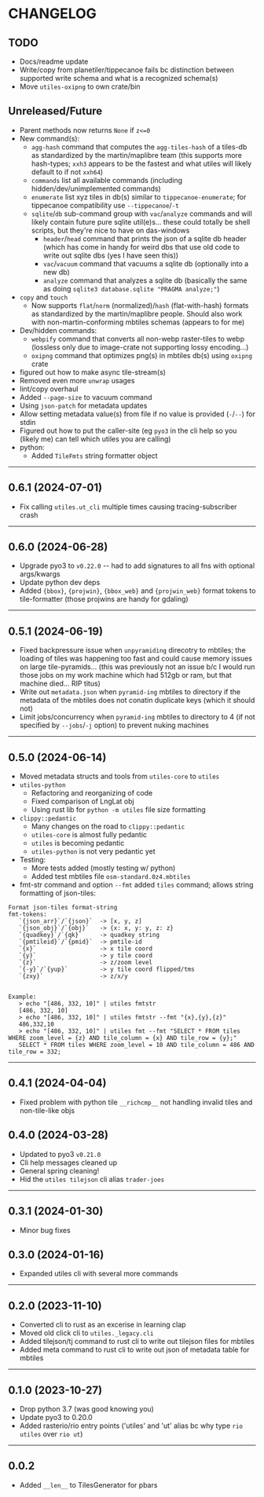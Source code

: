 # CHANGELOG

## TODO

- Docs/readme update
- Write/copy from planetiler/tippecanoe fails bc distinction between supported write schema and what is a recognized schema(s)
- Move `utiles-oxipng` to own crate/bin

## Unreleased/Future

- Parent methods now returns `None` if `z<=0`
- New command(s):
  - `agg-hash` command that computes the `agg-tiles-hash` of a tiles-db as standardized by the martin/maplibre team (this supports more hash-types; `xxh3` appears to be the fastest and what utiles will likely default to if not `xxh64`)
  - `commands` list all available commands (including hidden/dev/unimplemented commands)
  - `enumerate` list xyz tiles in db(s) similar to `tippecanoe-enumerate`; for tippecanoe compatibility use `--tippecanoe`/`-t`
  - `sqlite`/`db` sub-command group with `vac`/`analyze` commands and will likely contain future pure sqlite util(e)s... these could totally be shell scripts, but they're nice to have on das-windows
    - `header`/`head` command that prints the json of a sqlite db header (which has come in handy for weird dbs that use old code to write out sqlite dbs (yes I have seen this))
    - `vac`/`vacuum` command that vacuums a sqlite db (optionally into a new db)
    - `analyze` command that analyzes a sqlite db (basically the same as doing `sqlite3 database.sqlite "PRAGMA analyze;"`)
- `copy` and `touch`
  - Now supports `flat`/`norm` (normalized)/`hash` (flat-with-hash) formats as standardized by the martin/maplibre people. Should also work with non-martin-conforming mbtiles schemas (appears to for me)
- Dev/hidden commands:
  - `webpify` command that converts all non-webp raster-tiles to webp (lossless only due to image-crate not supporting lossy encoding...)
  - `oxipng` command that optimizes png(s) in mbtiles db(s) using `oxipng` crate
- figured out how to make async tile-stream(s)
- Removed even more `unwrap` usages
- lint/copy overhaul
- Added `--page-size` to vacuum command
- Using `json-patch` for metadata updates
- Allow setting metadata value(s) from file if no value is provided (`-`/`--`) for stdin
- Figured out how to put the caller-site (eg `pyo3` in the cli help so you (likely me) can tell which utiles you are calling)
- python:
  - Added `TileFmts` string formatter object

---

## 0.6.1 (2024-07-01)

- Fix calling `utiles.ut_cli` multiple times causing tracing-subscriber crash

---

## 0.6.0 (2024-06-28)

- Upgrade pyo3 to `v0.22.0` -- had to add signatures to all fns with optional args/kwargs
- Update python dev deps
- Added `{bbox}`, `{projwin}`, `{bbox_web}` and `{projwin_web}` format tokens to tile-formatter (those projwins are handy for gdaling)

---

## 0.5.1 (2024-06-19)

- Fixed backpressure issue when `unpyramiding` direcotry to mbtiles; the loading of tiles was happening too fast and could cause memory issues on large tile-pyramids... (this was previously not an issue b/c I would run those jobs on my work machine which had 512gb or ram, but that machine died... RIP titus)
- Write out `metadata.json` when `pyramid-ing` mbtiles to directory if the metadata of the mbtiles does not conatin duplicate keys (which it should not)
- Limit jobs/concurrency when `pyramid-ing` mbtiles to directory to 4 (if not specified by `--jobs`/`-j` option) to prevent nuking machines

---

## 0.5.0 (2024-06-14)

- Moved metadata structs and tools from `utiles-core` to `utiles`
- `utiles-python`
  - Refactoring and reorganizing of code
  - Fixed comparison of LngLat obj
  - Using rust lib for `python -m utiles` file size formatting
- `clippy::pedantic`
  - Many changes on the road to `clippy::pedantic`
  - `utiles-core` is almost fully pedantic
  - `utiles` is becoming pedantic
  - `utiles-python` is not very pedantic yet
- Testing:
  - More tests added (mostly testing w/ python)
  - Added test mbtiles file `osm-standard.0z4.mbtiles`
- fmt-str command and option `--fmt` added `tiles` command; allows string formatting of json-tiles:

```
Format json-tiles format-string
fmt-tokens:
   `{json_arr}`/`{json}`  -> [x, y, z]
   `{json_obj}`/`{obj}`   -> {x: x, y: y, z: z}
   `{quadkey}`/`{qk}`     -> quadkey string
   `{pmtileid}`/`{pmid}`  -> pmtile-id
   `{x}`                  -> x tile coord
   `{y}`                  -> y tile coord
   `{z}`                  -> z/zoom level
   `{-y}`/`{yup}`         -> y tile coord flipped/tms
   `{zxy}`                -> z/x/y


Example:
   > echo "[486, 332, 10]" | utiles fmtstr
   [486, 332, 10]
   > echo "[486, 332, 10]" | utiles fmtstr --fmt "{x},{y},{z}"
   486,332,10
   > echo "[486, 332, 10]" | utiles fmt --fmt "SELECT * FROM tiles WHERE zoom_level = {z} AND tile_column = {x} AND tile_row = {y};"
   SELECT * FROM tiles WHERE zoom_level = 10 AND tile_column = 486 AND tile_row = 332;
```

---

## 0.4.1 (2024-04-04)

- Fixed problem with python tile `__richcmp__` not handling invalid tiles and non-tile-like objs

## 0.4.0 (2024-03-28)

- Updated to pyo3 `v0.21.0`
- Cli help messages cleaned up
- General spring cleaning!
- Hid the `utiles tilejson` cli alias `trader-joes`

---

## 0.3.1 (2024-01-30)

- Minor bug fixes

## 0.3.0 (2024-01-16)

- Expanded utiles cli with several more commands

---

## 0.2.0 (2023-11-10)

- Converted cli to rust as an excerise in learning clap
- Moved old click cli to `utiles._legacy.cli`
- Added tilejson/tj command to rust cli to write out tilejson files for mbtiles
- Added meta command to rust cli to write out json of metadata table for mbtiles

---

## 0.1.0 (2023-10-27)

- Drop python 3.7 (was good knowing you)
- Update pyo3 to 0.20.0
- Added rasterio/rio entry points ('utiles' and 'ut' alias bc why type `rio utiles` over `rio ut`)

---

## 0.0.2

- Added `__len__` to TilesGenerator for pbars
